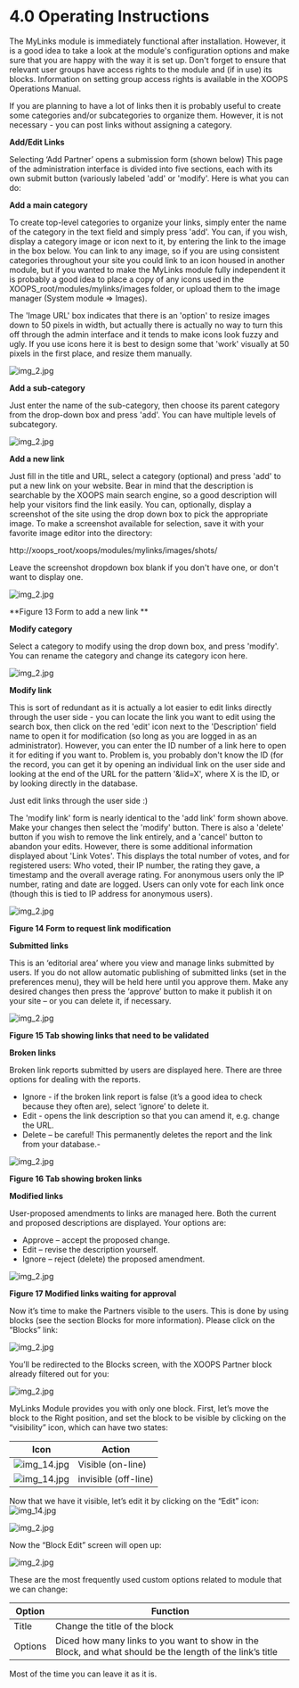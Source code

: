 # 4.0 Operating Instructions

The MyLinks module is immediately functional after installation. However, it is a good idea to take a look at the module's configuration options and make sure that you are happy with the way it is set up. Don't forget to ensure that relevant user groups have access rights to the module and (if in use) its blocks. Information on setting group access rights is available in the XOOPS Operations Manual.

If you are planning to have a lot of links then it is probably useful to create some categories and/or subcategories to organize them. However, it is not necessary - you can post links without assigning a category.
 
**Add/Edit Links**

Selecting ‘Add Partner’ opens a submission form (shown below) 
This page of the administration interface is divided into five sections, each with its own submit button (variously labeled 'add' or 'modify'. Here is what you can do:

**Add a main category**

To create top-level categories to organize your links, simply enter the name of the category in the text field and simply press 'add'. You can, if you wish, display a category image or icon next to it, by entering the link to the image in the box below. You can link to any image, so if you are using consistent categories throughout your site you could link to an icon housed in another module, but if you wanted to make the MyLinks module fully independent it is probably a good idea to place a copy of any icons used in the XOOPS_root/modules/mylinks/images folder, or upload them to the image manager (System module => Images).

The 'Image URL' box indicates that there is an 'option' to resize images down to 50 pixels in width, but actually there is actually no way to turn this off through the admin interface and it tends to make icons look fuzzy and ugly. If you use icons here it is best to design some that 'work' visually at 50 pixels in the first place, and resize them manually.

![img_2.jpg](../assets/img_16.jpg)  

**Add a sub-category**

Just enter the name of the sub-category, then choose its parent category from the drop-down box and press 'add'. You can have multiple levels of subcategory.

![img_2.jpg](../assets/img_17.jpg)  
 
**Add a new link**

Just fill in the title and URL, select a category (optional) and press 'add' to put a new link on your website. Bear in mind that the description is searchable by the XOOPS main search engine, so a good description will help your visitors find the link easily. You can, optionally, display a screenshot of the site using the drop down box to pick the appropriate image. To make a screenshot available for selection, save it with your favorite image editor into the directory:

http://xoops_root/xoops/modules/mylinks/images/shots/ 

Leave the screenshot dropdown box blank if you don't have one, or don't want to display one.
 
![img_2.jpg](../assets/img_18.jpg)  

**Figure 13 Form to add a new link **

**Modify category**

Select a category to modify using the drop down box, and press 'modify'. You can rename the category and change its category icon here.

![img_2.jpg](../assets/img_19.jpg)  
 

**Modify link**

This is sort of redundant as it is actually a lot easier to edit links directly through the user side - you can locate the link you want to edit using the search box, then click on the red 'edit' icon   next to the 'Description' field name to open it for modification (so long as you are logged in as an administrator). However, you can enter the ID number of a link here to open it for editing if you want to. Problem is, you probably don't know the ID (for the record, you can get it by opening an individual link on the user side and looking at the end of the URL for the pattern '&lid=X', where X is the ID, or by looking directly in the database. 

Just edit links through the user side :)

The 'modify link' form is nearly identical to the 'add link' form shown above. Make your changes then select the 'modify' button. There is also a 'delete' button if you wish to remove the link entirely, and a 'cancel' button to abandon your edits. However, there is some additional information displayed about 'Link Votes'. This displays the total number of votes, and for registered users: Who voted, their IP number, the rating they gave, a timestamp and the overall average rating. For anonymous users only the IP number, rating and date are logged. Users can only vote for each link once (though this is tied to IP address for anonymous users).

![img_2.jpg](../assets/img_21.jpg)  
 
**Figure 14 Form to request link modification**

**Submitted links**

This is an ‘editorial area’ where you view and manage links submitted by users. If you do not allow automatic publishing of submitted links (set in the preferences menu), they will be held here until you approve them. Make any desired changes then press the ‘approve’ button to make it publish it on your site – or you can delete it, if necessary.

![img_2.jpg](../assets/img_22.jpg)  
 
**Figure 15 Tab showing links that need to be validated**


**Broken links**

Broken link reports submitted by users are displayed here. There are three options for dealing with the reports. 

-	Ignore - if the broken link report is false (it’s a good idea to check because they often are), select ‘ignore’ to delete it.
-	Edit - opens the link description so that you can amend it, e.g. change the URL.
-	Delete – be careful! This permanently deletes the report and the link from your database.-	

![img_2.jpg](../assets/img_23.jpg)  

**Figure 16 Tab showing broken links**

**Modified links**

User-proposed amendments to links are managed here. Both the current and proposed descriptions are displayed. Your options are:

-	Approve – accept the proposed change.
-	Edit – revise the description yourself.
-	Ignore – reject (delete) the proposed amendment.

![img_2.jpg](../assets/img_24.jpg)  

**Figure 17 Modified links waiting for approval**


Now it’s time to make the Partners visible to the users.
This is done by using blocks (see the section Blocks for more information). Please click on the “Blocks” link:

![img_2.jpg](../assets/img_25.jpg)  
 

You’ll be redirected to the Blocks screen, with the XOOPS Partner block already filtered out for you: 

![img_2.jpg](../assets/img_26.jpg)  

MyLinks Module provides you with only one block. First, let’s move the block to the Right position, and set the block to be visible by clicking on the “visibility” icon, which can have two states:
 
|Icon|Action|
|---|---|
|![img_14.jpg](../assets/img_27.jpg)  |  Visible (on-line)|
|![img_14.jpg](../assets/img_28.jpg)  |  invisible (off-line)|

Now that we have it visible, let’s edit it by clicking on the “Edit” icon: ![img_14.jpg](../assets/img_20.jpg)  
 

![img_2.jpg](../assets/img_29.jpg)  
 
Now the “Block Edit” screen will open up:

![img_2.jpg](../assets/img_30.jpg) 
  
These are the most frequently used custom options related to module that we can change:

|Option|Function|
|---|---|
|Title |  Change the title of the block|
|Options  | 	Diced how many links to you want to show in the Block, and what should be the length of the link’s title|

Most of the time you can leave it as it is.

